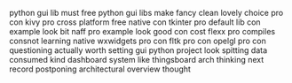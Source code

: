 python gui lib must free python gui libs make fancy clean lovely choice pro con kivy pro cross platform free native con tkinter pro default lib con example look bit naff pro example look good con cost flexx pro compiles consnot learning native wxwidgets pro con fltk pro con opelgl pro con questioning actually worth setting gui python project look spitting data consumed kind dashboard system like thingsboard arch thinking next record postponing architectural overview thought